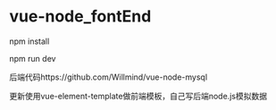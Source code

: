 # vue-node_fontEnd

npm install

npm run dev

后端代码https://github.com/Willmind/vue-node-mysql

更新使用vue-element-template做前端模板，自己写后端node.js模拟数据
